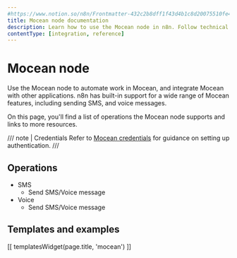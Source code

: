 ```yaml
---
#https://www.notion.so/n8n/Frontmatter-432c2b8dff1f43d4b1c8d20075510fe4
title: Mocean node documentation
description: Learn how to use the Mocean node in n8n. Follow technical documentation to integrate Mocean node into your workflows.
contentType: [integration, reference]
---
```


# Mocean node

Use the Mocean node to automate work in Mocean, and integrate Mocean with other applications. n8n has built-in support for a wide range of Mocean features, including sending SMS, and voice messages. 

On this page, you'll find a list of operations the Mocean node supports and links to more resources.

/// note | Credentials
Refer to [Mocean credentials](/integrations/builtin/credentials/mocean.md) for guidance on setting up authentication. 
///

## Operations

* SMS
    * Send SMS/Voice message
* Voice
    * Send SMS/Voice message

## Templates and examples

<!-- see https://www.notion.so/n8n/Pull-in-templates-for-the-integrations-pages-37c716837b804d30a33b47475f6e3780 -->
[[ templatesWidget(page.title, 'mocean') ]]
